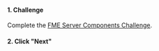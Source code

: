 <head><base target="_blank"> </head>

#### 1. Challenge

Complete the [FME Server Components Challenge](https://safe.my.trailhead.com/content/safe/modules/what-is-fme-server/fme-server-components?trail_id=trail-publish-workflows-to-the-web#challenge).

#### 2. Click "Next"


